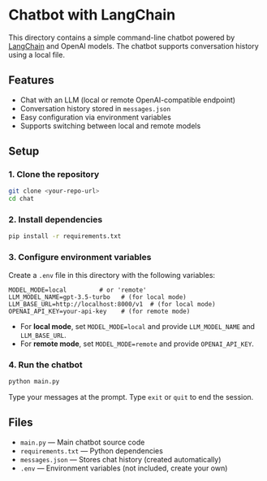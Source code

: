 # Chatbot with LangChain

This directory contains a simple command-line chatbot powered by [LangChain](https://python.langchain.com/) and OpenAI models. The chatbot supports conversation history using a local file.

## Features

- Chat with an LLM (local or remote OpenAI-compatible endpoint)
- Conversation history stored in `messages.json`
- Easy configuration via environment variables
- Supports switching between local and remote models

## Setup

### 1. Clone the repository

```sh
git clone <your-repo-url>
cd chat
```

### 2. Install dependencies

```sh
pip install -r requirements.txt
```

### 3. Configure environment variables

Create a `.env` file in this directory with the following variables:

```
MODEL_MODE=local         # or 'remote'
LLM_MODEL_NAME=gpt-3.5-turbo   # (for local mode)
LLM_BASE_URL=http://localhost:8000/v1  # (for local mode)
OPENAI_API_KEY=your-api-key    # (for remote mode)
```

- For **local mode**, set `MODEL_MODE=local` and provide `LLM_MODEL_NAME` and `LLM_BASE_URL`.
- For **remote mode**, set `MODEL_MODE=remote` and provide `OPENAI_API_KEY`.

### 4. Run the chatbot

```sh
python main.py
```

Type your messages at the prompt. Type `exit` or `quit` to end the session.

## Files

- `main.py` — Main chatbot source code
- `requirements.txt` — Python dependencies
- `messages.json` — Stores chat history (created automatically)
- `.env` — Environment variables (not included, create your own)
